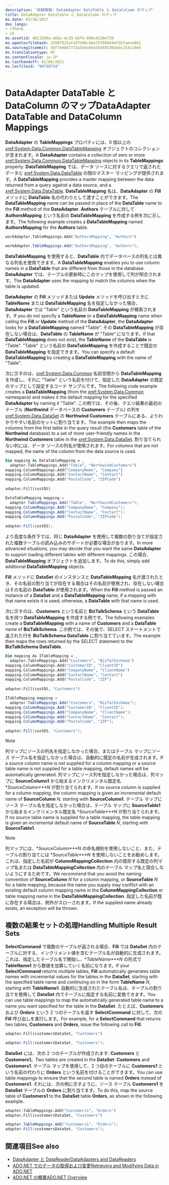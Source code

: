 ```yaml
---
description: '詳細情報: DataAdapter DataTable と DataColumn のマップ'
title: DataAdapter DataTable と DataColumn のマップ
ms.date: 03/30/2017
dev_langs:
- csharp
- vb
ms.assetid: d023260a-a66a-4c39-b8f4-090cd130e730
ms.openlocfilehash: 25007925afa57dd0cb6e75f808444f1bfaeea9b1
ms.sourcegitcommit: ddf7edb67715a5b9a45e3dd44536dabc153c1de0
ms.translationtype: HT
ms.contentlocale: ja-JP
ms.lasthandoff: 02/06/2021
ms.locfileid: "99739734"
---
```

# <a name="dataadapter-datatable-and-datacolumn-mappings"></a><span data-ttu-id="42427-103">DataAdapter DataTable と DataColumn のマップ</span><span class="sxs-lookup"><span data-stu-id="42427-103">DataAdapter DataTable and DataColumn Mappings</span></span>

<span data-ttu-id="42427-104">**DataAdapter** の **TableMappings** プロパティには、0 個以上の <xref:System.Data.Common.DataTableMapping> オブジェクトのコレクションが含まれます。</span><span class="sxs-lookup"><span data-stu-id="42427-104">A **DataAdapter** contains a collection of zero or more <xref:System.Data.Common.DataTableMapping> objects in its **TableMappings** property.</span></span> <span data-ttu-id="42427-105">**DataTableMapping** では、データ ソースに対するクエリで返されたデータと <xref:System.Data.DataTable> の間のマスター マッピングが提供されます。</span><span class="sxs-lookup"><span data-stu-id="42427-105">A **DataTableMapping** provides a master mapping between the data returned from a query against a data source, and a <xref:System.Data.DataTable>.</span></span> <span data-ttu-id="42427-106">**DataTableMapping** 名は、**DataAdapter** の **Fill** メソッドに **DataTable** 名の代わりとして渡すことができます。</span><span class="sxs-lookup"><span data-stu-id="42427-106">The **DataTableMapping** name can be passed in place of the **DataTable** name to the **Fill** method of the **DataAdapter**.</span></span> <span data-ttu-id="42427-107">**Authors** テーブルに対して **AuthorsMapping** という名前の **DataTableMapping** を作成する例を次に示します。</span><span class="sxs-lookup"><span data-stu-id="42427-107">The following example creates a **DataTableMapping** named **AuthorsMapping** for the **Authors** table.</span></span>  
  
```vb  
workAdapter.TableMappings.Add("AuthorsMapping", "Authors")  
```  
  
```csharp  
workAdapter.TableMappings.Add("AuthorsMapping", "Authors");  
```  
  
 <span data-ttu-id="42427-108">**DataTableMapping** を使用すると、**DataTable** 内でデータベースの列名とは異なる列名を使用できます。</span><span class="sxs-lookup"><span data-stu-id="42427-108">A **DataTableMapping** enables you to use column names in a **DataTable** that are different from those in the database.</span></span> <span data-ttu-id="42427-109">**DataAdapter** では、テーブルの更新時にこのマップを使用して列が照合されます。</span><span class="sxs-lookup"><span data-stu-id="42427-109">The **DataAdapter** uses the mapping to match the columns when the table is updated.</span></span>  
  
 <span data-ttu-id="42427-110">**DataAdapter** の **Fill** メソッドまたは **Update** メソッドを呼び出すときに **TableName** または **DataTableMapping** 名を指定しなかった場合、**DataAdapter** では "Table" という名前の **DataTableMapping** が検索されます。</span><span class="sxs-lookup"><span data-stu-id="42427-110">If you do not specify a **TableName** or a **DataTableMapping** name when calling the **Fill** or **Update** method of the **DataAdapter**, the **DataAdapter** looks for a **DataTableMapping** named "Table".</span></span> <span data-ttu-id="42427-111">その **DataTableMapping** が存在しない場合は、**DataTable** の **TableName** が "Table" になります。</span><span class="sxs-lookup"><span data-stu-id="42427-111">If that **DataTableMapping** does not exist, the **TableName** of the **DataTable** is "Table".</span></span> <span data-ttu-id="42427-112">"Table" という名前の **DataTableMapping** を作成することで既定の **DataTableMapping** を指定できます。</span><span class="sxs-lookup"><span data-stu-id="42427-112">You can specify a default **DataTableMapping** by creating a **DataTableMapping** with the name of "Table".</span></span>  
  
 <span data-ttu-id="42427-113">次に示すのは、<xref:System.Data.Common> 名前空間から **DataTableMapping** を作成し、それに "Table" という名前を付けて、指定した **DataAdapter** の既定のマップとして設定するコード サンプルです。</span><span class="sxs-lookup"><span data-stu-id="42427-113">The following code example creates a **DataTableMapping** (from the <xref:System.Data.Common> namespace) and makes it the default mapping for the specified **DataAdapter** by naming it "Table".</span></span> <span data-ttu-id="42427-114">この例では、その後、クエリ結果の最初のテーブル (**Northwind** データベースの **Customers** テーブル) の列を <xref:System.Data.DataSet> の **Northwind Customers** テーブルにある、よりわかりやすい名前のセットに割り当てます。</span><span class="sxs-lookup"><span data-stu-id="42427-114">The example then maps the columns from the first table in the query result (the **Customers** table of the **Northwind** database) to a set of more user-friendly names in the **Northwind Customers** table in the <xref:System.Data.DataSet>.</span></span> <span data-ttu-id="42427-115">割り当てられない列には、データ ソースの列名が使用されます。</span><span class="sxs-lookup"><span data-stu-id="42427-115">For columns that are not mapped, the name of the column from the data source is used.</span></span>  
  
```vb  
Dim mapping As DataTableMapping = _  
  adapter.TableMappings.Add("Table", "NorthwindCustomers")  
mapping.ColumnMappings.Add("CompanyName", "Company")  
mapping.ColumnMappings.Add("ContactName", "Contact")  
mapping.ColumnMappings.Add("PostalCode", "ZIPCode")  
  
adapter.Fill(custDS)  
```  
  
```csharp  
DataTableMapping mapping =
  adapter.TableMappings.Add("Table", "NorthwindCustomers");  
mapping.ColumnMappings.Add("CompanyName", "Company");  
mapping.ColumnMappings.Add("ContactName", "Contact");  
mapping.ColumnMappings.Add("PostalCode", "ZIPCode");  
  
adapter.Fill(custDS);  
```  
  
 <span data-ttu-id="42427-116">より高度な条件下では、同じ **DataAdapter** を使用して複数の割り当てが設定された複数テーブルの読み込みのサポートが必要な場合があります。</span><span class="sxs-lookup"><span data-stu-id="42427-116">In more advanced situations, you may decide that you want the same **DataAdapter** to support loading different tables with different mappings.</span></span> <span data-ttu-id="42427-117">この場合、**DataTableMapping** オブジェクトを追加します。</span><span class="sxs-lookup"><span data-stu-id="42427-117">To do this, simply add additional **DataTableMapping** objects.</span></span>  
  
 <span data-ttu-id="42427-118">**Fill** メソッドに **DataSet** のインスタンスと **DataTableMapping** 名が渡されたとき、その名前の割り当てが存在する場合はその名前が使用され、存在しない場合はその名前の **DataTable** が使用されます。</span><span class="sxs-lookup"><span data-stu-id="42427-118">When the **Fill** method is passed an instance of a **DataSet** and a **DataTableMapping** name, if a mapping with that name exists it is used; otherwise, a **DataTable** with that name is used.</span></span>  
  
 <span data-ttu-id="42427-119">次に示すのは、**Customers** という名前と **BizTalkSchema** という **DataTable** 名を持つ **DataTableMapping** を作成する例です。</span><span class="sxs-lookup"><span data-stu-id="42427-119">The following examples create a **DataTableMapping** with a name of **Customers** and a **DataTable** name of **BizTalkSchema**.</span></span> <span data-ttu-id="42427-120">この例では、その後で、SELECT ステートメントで返された行を **BizTalkSchema** **DataTable** に割り当てています。</span><span class="sxs-lookup"><span data-stu-id="42427-120">The example then maps the rows returned by the SELECT statement to the **BizTalkSchema** **DataTable**.</span></span>  
  
```vb  
Dim mapping As ITableMapping = _  
  adapter.TableMappings.Add("Customers", "BizTalkSchema")  
mapping.ColumnMappings.Add("CustomerID", "ClientID")  
mapping.ColumnMappings.Add("CompanyName", "ClientName")  
mapping.ColumnMappings.Add("ContactName", "Contact")  
mapping.ColumnMappings.Add("PostalCode", "ZIP")  
  
adapter.Fill(custDS, "Customers")  
```  
  
```csharp  
ITableMapping mapping =
  adapter.TableMappings.Add("Customers", "BizTalkSchema");  
mapping.ColumnMappings.Add("CustomerID", "ClientID");  
mapping.ColumnMappings.Add("CompanyName", "ClientName");  
mapping.ColumnMappings.Add("ContactName", "Contact");  
mapping.ColumnMappings.Add("PostalCode", "ZIP");  
  
adapter.Fill(custDS, "Customers");  
```  
  
> [!NOTE]
> <span data-ttu-id="42427-121">列マップにソースの列名を指定しなかった場合、またはテーブル マップにソース テーブル名を指定しなかった場合は、自動的に既定の名前が生成されます。</span><span class="sxs-lookup"><span data-stu-id="42427-121">If a source column name is not supplied for a column mapping or a source table name is not supplied for a table mapping, default names will be automatically generated.</span></span> <span data-ttu-id="42427-122">列マップにソース列を指定しなかった場合は、列マップに **SourceColumn1** から始まるインクリメンタル既定名 \**SourceColumn\*\*\*N* が割り当てられます。</span><span class="sxs-lookup"><span data-stu-id="42427-122">If no source column is supplied for a column mapping, the column mapping is given an incremental default name of **SourceColumn** *N,* starting with **SourceColumn1**.</span></span> <span data-ttu-id="42427-123">テーブル マップにソース テーブル名を指定しなかった場合は、テーブル マップに **SourceTable1** から始まるインクリメンタル既定名 \**SourceTable\*\*\*N* が割り当てられます。</span><span class="sxs-lookup"><span data-stu-id="42427-123">If no source table name is supplied for a table mapping, the table mapping is given an incremental default name of **SourceTable** *N*, starting with **SourceTable1**.</span></span>  
  
> [!NOTE]
> <span data-ttu-id="42427-124">列マップには、\**SourceColumn\*\*\*N* の命名規則を使用しないこと、また、テーブルの割り当てには \**SourceTable\*\*\*N* を使用しないことをお勧めします。これは、指定した名前が **ColumnMappingCollection** 内の既存する既定の列マップ名または **DataTableMappingCollection** 内のテーブル マップ名と競合しないようにするためです。</span><span class="sxs-lookup"><span data-stu-id="42427-124">We recommend that you avoid the naming convention of **SourceColumn** *N* for a column mapping, or **SourceTable** *N* for a table mapping, because the name you supply may conflict with an existing default column mapping name in the **ColumnMappingCollection** or table mapping name in the **DataTableMappingCollection**.</span></span> <span data-ttu-id="42427-125">指定した名前が既に存在する場合は、例外がスローされます。</span><span class="sxs-lookup"><span data-stu-id="42427-125">If the supplied name already exists, an exception will be thrown.</span></span>  
  
## <a name="handling-multiple-result-sets"></a><span data-ttu-id="42427-126">複数の結果セットの処理</span><span class="sxs-lookup"><span data-stu-id="42427-126">Handling Multiple Result Sets</span></span>  

 <span data-ttu-id="42427-127">**SelectCommand** で複数のテーブルが返される場合、**Fill** では **DataSet** 内のテーブルに対する、インクリメント値を含むテーブル名が自動的に生成されます。これは、指定したテーブル名で開始し、\**TableName\*\*\*N* の形式で **TableName1** から数値を加算していく名前になります。</span><span class="sxs-lookup"><span data-stu-id="42427-127">If your **SelectCommand** returns multiple tables, **Fill** automatically generates table names with incremental values for the tables in the **DataSet**, starting with the specified table name and continuing on in the form **TableName** *N*, starting with **TableName1**.</span></span> <span data-ttu-id="42427-128">自動的に生成されたテーブル名は、テーブルの割り当てを使用して **DataSet** 内でテーブルに指定する名前に変換できます。</span><span class="sxs-lookup"><span data-stu-id="42427-128">You can use table mappings to map the automatically generated table name to a name you want specified for the table in the **DataSet**.</span></span> <span data-ttu-id="42427-129">たとえば、**Customers** および **Orders** という 2 つのテーブルを返す **SelectCommand** に対して、次の **Fill** 呼び出しを実行します。</span><span class="sxs-lookup"><span data-stu-id="42427-129">For example, for a **SelectCommand** that returns two tables, **Customers** and **Orders**, issue the following call to **Fill**.</span></span>  
  
```vb  
adapter.Fill(customersDataSet, "Customers")  
```  

```csharp  
adapter.Fill(customersDataSet, "Customers");  
```  

 <span data-ttu-id="42427-130">**DataSet** には、次の 2 つのテーブルが作成されます: **Customers** と **Customers1**。</span><span class="sxs-lookup"><span data-stu-id="42427-130">Two tables are created in the **DataSet**: **Customers** and **Customers1**.</span></span> <span data-ttu-id="42427-131">テーブル マップを使用して、2 つ目のテーブルに **Customers1** という名前の代わりに **Orders** という名前を付けることができます。</span><span class="sxs-lookup"><span data-stu-id="42427-131">You can use table mappings to ensure that the second table is named **Orders** instead of **Customers1**.</span></span> <span data-ttu-id="42427-132">それには、次の例に示すように、ソース テーブル **Customers1** を **DataSet** テーブルの **Orders** に割り当てます。</span><span class="sxs-lookup"><span data-stu-id="42427-132">To do this, map the source table of **Customers1** to the **DataSet** table **Orders**, as shown in the following example.</span></span>  
  
```vb  
adapter.TableMappings.Add("Customers1", "Orders")  
adapter.Fill(customersDataSet, "Customers")  
```  

```csharp  
adapter.TableMappings.Add("Customers1", "Orders");  
adapter.Fill(customersDataSet, "Customers");  
```
  
## <a name="see-also"></a><span data-ttu-id="42427-133">関連項目</span><span class="sxs-lookup"><span data-stu-id="42427-133">See also</span></span>

- [<span data-ttu-id="42427-134">DataAdapter と DataReader</span><span class="sxs-lookup"><span data-stu-id="42427-134">DataAdapters and DataReaders</span></span>](dataadapters-and-datareaders.md)
- [<span data-ttu-id="42427-135">ADO.NET でのデータの取得および変更</span><span class="sxs-lookup"><span data-stu-id="42427-135">Retrieving and Modifying Data in ADO.NET</span></span>](retrieving-and-modifying-data.md)
- [<span data-ttu-id="42427-136">ADO.NET の概要</span><span class="sxs-lookup"><span data-stu-id="42427-136">ADO.NET Overview</span></span>](ado-net-overview.md)
